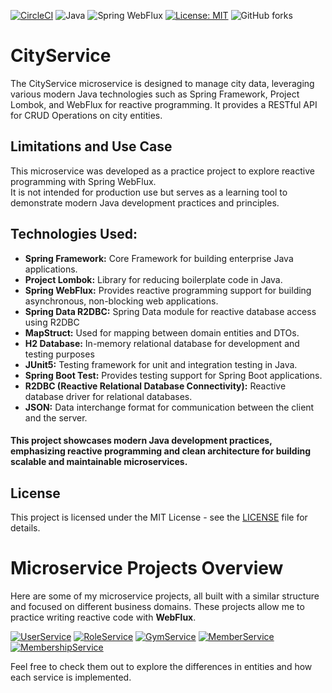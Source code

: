 [![CircleCI](https://dl.circleci.com/status-badge/img/circleci/K6MEbnQdqEgQE7qSJFetp9/Ky9wudysdNyeCJkRJQHVYz/tree/main.svg?style=svg&circle-token=CCIPRJ_9oXWeKhj21MnZyYt93nCxP_c4d0eb0261c06f0705ceeffa00c28435b8c21b89)](https://dl.circleci.com/status-badge/redirect/circleci/K6MEbnQdqEgQE7qSJFetp9/Ky9wudysdNyeCJkRJQHVYz/tree/main)
![Java](https://img.shields.io/badge/Java-17-brightgreen)
![Spring WebFlux](https://img.shields.io/badge/Spring%20WebFlux-Reactive-blue)
[![License: MIT](https://img.shields.io/badge/License-MIT-green.svg)](https://opensource.org/licenses/MIT)
![GitHub forks](https://img.shields.io/github/forks/MiroslavKolosnjaji/CityService)
# CityService

The CityService microservice is designed to manage city data, leveraging various modern Java technologies such as Spring Framework, Project Lombok, and WebFlux for reactive programming.
It provides a RESTful API for CRUD Operations on city entities.

## Limitations and Use Case
This microservice was developed as a practice project to explore reactive programming with Spring WebFlux.  
It is not intended for production use but serves as a learning tool to demonstrate modern Java development practices and principles.

## Technologies Used:

- __Spring Framework:__ Core Framework for building enterprise Java applications.
- __Project Lombok:__ Library for reducing boilerplate code in Java.
- __Spring WebFlux:__ Provides reactive programming support for building asynchronous, non-blocking web applications.
- __Spring Data R2DBC:__ Spring Data module for reactive database access using R2DBC
- __MapStruct:__ Used for mapping between domain entities and DTOs.
- __H2 Database:__ In-memory relational database for development and testing purposes
- __JUnit5:__ Testing framework for unit and integration testing in Java.
- __Spring Boot Test:__ Provides testing support for Spring Boot applications.
- __R2DBC (Reactive Relational Database Connectivity):__ Reactive database driver for relational databases.
- __JSON:__ Data interchange format for communication between the client and the server.


 #### This project showcases modern Java development practices, emphasizing reactive programming and clean architecture for building scalable and maintainable microservices.

## License
This project is licensed under the MIT License - see the [LICENSE](LICENSE) file for details.

# Microservice Projects Overview

Here are some of my microservice projects, all built with a similar structure and focused on different business domains. These projects allow me to practice writing reactive code with **WebFlux**.

[![UserService](https://img.shields.io/badge/UserService-Repo-blue?style=for-the-badge&logo=github)](https://github.com/MiroslavKolosnjaji/UserService)
[![RoleService](https://img.shields.io/badge/RoleService-Repo-blue?style=for-the-badge&logo=github)](https://github.com/MiroslavKolosnjaji/RoleService)
[![GymService](https://img.shields.io/badge/GymService-Repo-blue?style=for-the-badge&logo=github)](https://github.com/MiroslavKolosnjaji/GymService)
[![MemberService](https://img.shields.io/badge/MemberService-Repo-blue?style=for-the-badge&logo=github)](https://github.com/MiroslavKolosnjaji/MemberService)
[![MembershipService](https://img.shields.io/badge/MembershipService-Repo-blue?style=for-the-badge&logo=github)](https://github.com/MiroslavKolosnjaji/MembershipService)

Feel free to check them out to explore the differences in entities and how each service is implemented.

